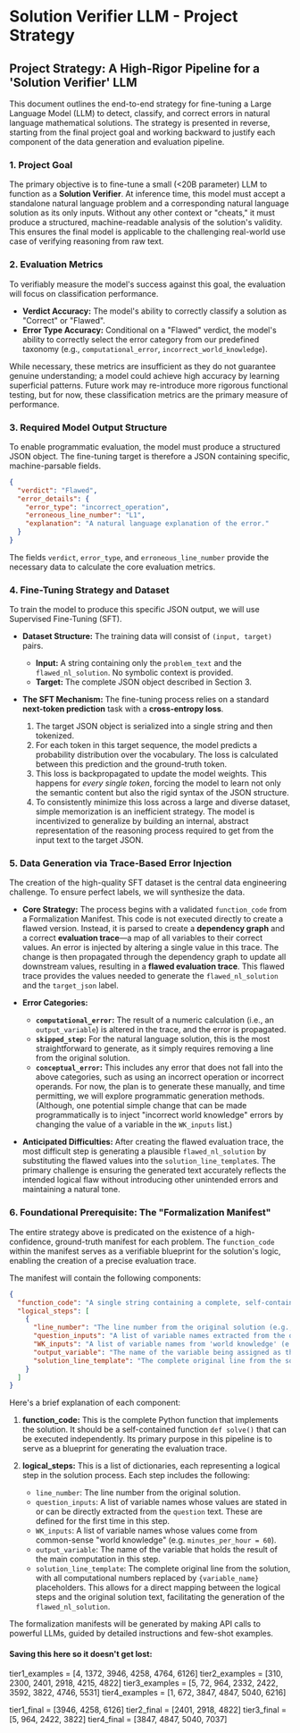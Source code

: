 # Solution Verifier LLM - Project Strategy

## **Project Strategy: A High-Rigor Pipeline for a 'Solution Verifier' LLM**

This document outlines the end-to-end strategy for fine-tuning a Large Language Model (LLM) to detect, classify, and correct errors in natural language mathematical solutions. The strategy is presented in reverse, starting from the final project goal and working backward to justify each component of the data generation and evaluation pipeline.

### 1. Project Goal

The primary objective is to fine-tune a small (<20B parameter) LLM to function as a **Solution Verifier**. At inference time, this model must accept a standalone natural language problem and a corresponding natural language solution as its only inputs. Without any other context or "cheats," it must produce a structured, machine-readable analysis of the solution's validity. This ensures the final model is applicable to the challenging real-world use case of verifying reasoning from raw text.

### 2. Evaluation Metrics

To verifiably measure the model's success against this goal, the evaluation will focus on classification performance.

*   **Verdict Accuracy:** The model's ability to correctly classify a solution as "Correct" or "Flawed".
*   **Error Type Accuracy:** Conditional on a "Flawed" verdict, the model's ability to correctly select the error category from our predefined taxonomy (e.g., `computational_error`, `incorrect_world_knowledge`).

While necessary, these metrics are insufficient as they do not guarantee genuine understanding; a model could achieve high accuracy by learning superficial patterns. Future work may re-introduce more rigorous functional testing, but for now, these classification metrics are the primary measure of performance.

### 3. Required Model Output Structure

To enable programmatic evaluation, the model must produce a structured JSON object. The fine-tuning target is therefore a JSON containing specific, machine-parsable fields.

```json
{
  "verdict": "Flawed",
  "error_details": {
    "error_type": "incorrect_operation",
    "erroneous_line_number": "L1",
    "explanation": "A natural language explanation of the error."
  }
}
```

The fields `verdict`, `error_type`, and `erroneous_line_number` provide the necessary data to calculate the core evaluation metrics.

### 4. Fine-Tuning Strategy and Dataset

To train the model to produce this specific JSON output, we will use Supervised Fine-Tuning (SFT).

*   **Dataset Structure:** The training data will consist of `(input, target)` pairs.
    *   **Input:** A string containing only the `problem_text` and the `flawed_nl_solution`. No symbolic context is provided.
    *   **Target:** The complete JSON object described in Section 3.

*   **The SFT Mechanism:** The fine-tuning process relies on a standard **next-token prediction** task with a **cross-entropy loss**.
    1.  The target JSON object is serialized into a single string and then tokenized.
    2.  For each token in this target sequence, the model predicts a probability distribution over the vocabulary. The loss is calculated between this prediction and the ground-truth token.
    3.  This loss is backpropagated to update the model weights. This happens for *every single token*, forcing the model to learn not only the semantic content but also the rigid syntax of the JSON structure.
    4.  To consistently minimize this loss across a large and diverse dataset, simple memorization is an inefficient strategy. The model is incentivized to generalize by building an internal, abstract representation of the reasoning process required to get from the input text to the target JSON.

### 5. Data Generation via Trace-Based Error Injection

The creation of the high-quality SFT dataset is the central data engineering challenge. To ensure perfect labels, we will synthesize the data.

*   **Core Strategy:** The process begins with a validated `function_code` from a Formalization Manifest. This code is not executed directly to create a flawed version. Instead, it is parsed to create a **dependency graph** and a correct **evaluation trace**—a map of all variables to their correct values. An error is injected by altering a single value in this trace. The change is then propagated through the dependency graph to update all downstream values, resulting in a **flawed evaluation trace**. This flawed trace provides the values needed to generate the `flawed_nl_solution` and the `target_json` label.

*   **Error Categories:**
    *   **`computational_error`:** The result of a numeric calculation (i.e., an `output_variable`) is altered in the trace, and the error is propagated.
    *   **`skipped_step`:** For the natural language solution, this is the most straightforward to generate, as it simply requires removing a line from the original solution.
    *   **`conceptual_error`:** This includes any error that does not fall into the above categories, such as using an incorrect operation or incorrect operands. For now, the plan is to generate these manually, and time permitting, we will explore programmatic generation methods. (Although, one potential simple change that can be made programmatically is to inject "incorrect world knowledge" errors by changing the value of a variable in the `WK_inputs` list.)

*   **Anticipated Difficulties:** After creating the flawed evaluation trace, the most difficult step is generating a plausible `flawed_nl_solution` by substituting the flawed values into the `solution_line_template`s. The primary challenge is ensuring the generated text accurately reflects the intended logical flaw without introducing other unintended errors and maintaining a natural tone.

### 6. Foundational Prerequisite: The "Formalization Manifest"

The entire strategy above is predicated on the existence of a high-confidence, ground-truth manifest for each problem. The `function_code` within the manifest serves as a verifiable blueprint for the solution's logic, enabling the creation of a precise evaluation trace.

The manifest will contain the following components:
```json
{
  "function_code": "A single string containing a complete, self-contained Python function that constitutes an end-to-end formalization of the solution.",
  "logical_steps": [
    {
      "line_number": "The line number from the original solution (e.g., 'L1', 'L2').",
      "question_inputs": "A list of variable names extracted from the question text, used for the first time in this step.",
      "WK_inputs": "A list of variable names from 'world knowledge' (e.g., minutes_per_hour), used for the first time in this step.",
      "output_variable": "The name of the variable being assigned as the result of the main computation in this step.",
      "solution_line_template": "The complete original line from the solution, including the calculator annotation, with all computational numbers replaced by `{variable_name}` placeholders."
    }
  ]
}
```

Here's a brief explanation of each component:

1.  **function_code:** This is the complete Python function that implements the solution. It should be a self-contained function `def solve()` that can be executed independently. Its primary purpose in this pipeline is to serve as a blueprint for generating the evaluation trace.
2.  **logical_steps:** This is a list of dictionaries, each representing a logical step in the solution process. Each step includes the following:

    *   `line_number`: The line number from the original solution.
    *   `question_inputs`: A list of variable names whose values are stated in or can be directly extracted from the `question` text. These are defined for the first time in this step.
    *   `WK_inputs`: A list of variable names whose values come from common-sense "world knowledge" (e.g. `minutes_per_hour = 60`).
    *   `output_variable`: The name of the variable that holds the result of the main computation in this step.
    *   `solution_line_template`: The complete original line from the solution, with all computational numbers replaced by `{variable_name}` placeholders. This allows for a direct mapping between the logical steps and the original solution text, facilitating the generation of the `flawed_nl_solution`.

The formalization manifests will be generated by making API calls to powerful LLMs, guided by detailed instructions and few-shot examples.


#### Saving this here so it doesn't get lost:

tier1_examples = [4, 1372, 3946, 4258, 4764, 6126]
tier2_examples = [310, 2300, 2401, 2918, 4215, 4822]
tier3_examples =  [5, 72, 964, 2332, 2422, 3592, 3822, 4746, 5531]
tier4_examples = [1, 672, 3847, 4847, 5040, 6216]

tier1_final = [3946, 4258, 6126]
tier2_final = [2401, 2918, 4822]
tier3_final = [5, 964, 2422, 3822]
tier4_final = [3847, 4847, 5040, 7037]